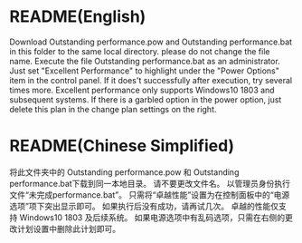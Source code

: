 # README(English)
Download Outstanding performance.pow and Outstanding performance.bat in this folder to the same local directory.
please do not change the file name.
Execute the file Outstanding performance.bat as an administrator.
Just set "Excellent Performance" to highlight under the "Power Options" item in the control panel.
If it does't successfully after execution, try several times more.
Excellent performance only supports Windows10 1803 and subsequent systems. 
If there is a garbled option in the power option, just delete this plan in the change plan settings on the right.

# README(Chinese Simplified)
将此文件夹中的 Outstanding performance.pow 和 Outstanding performance.bat下载到同一本地目录。
请不要更改文件名。
以管理员身份执行文件“未完成performance.bat”。
只需将“卓越性能”设置为在控制面板中的“电源选项”项下突出显示即可。
如果执行后没有成功，请再试几次。
卓越的性能仅支持 Windows10 1803 及后续系统。
如果电源选项中有乱码选项，只需在右侧的更改计划设置中删除此计划即可。
